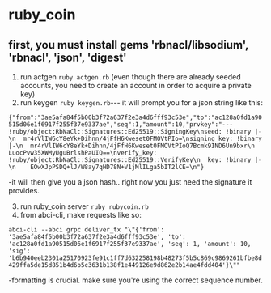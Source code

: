 # ruby_coin

## first, you must install gems 'rbnacl/libsodium', 'rbnacl', 'json', 'digest'

1. run actgen  ```ruby actgen.rb``` (even though there are already seeded accounts, you need to create an account in order to acquire a private key)
2. run keygen  ```ruby keygen.rb```--- it will prompt you for a json string like this: 

```{"from":"3ae5afa84f5b00b3f72a637f2e3a4d6fff93c53e","to":"ac128a0fd1a90515d06e1f6917f255f37e9337ae","seq":1,"amount":10,"prvkey":"--- !ruby/object:RbNaCl::Signatures::Ed25519::SigningKey\nseed: !binary |-\n  mr4rVlIW6cY8eYk+Dihnn/4jFfH6Kweset0FMOVtPIo=\nsigning_key: !binary |-\n  mr4rVlIW6cY8eYk+Dihnn/4jFfH6Kweset0FMOVtPIoQ7Bcmk9IND6Un9bxr\n  LuocPvw35XWMyUguBrlshPaUIQ==\nverify_key: !ruby/object:RbNaCl::Signatures::Ed25519::VerifyKey\n  key: !binary |-\n    EOwXJpPSDQ+lJ/W8ay7qHD78N+V1jMlILga5bIT2lCE=\n"}```

-it will then give you a json hash.. right now you just need the signature it provides.

3. run ruby_coin server ```ruby rubycoin.rb```
4. from abci-cli, make requests like so: 

```abci-cli --abci grpc deliver_tx "\"{'from': '3ae5afa84f5b00b3f72a637f2e3a4d6fff93c53e', 'to': 'ac128a0fd1a90515d06e1f6917f255f37e9337ae', 'seq': 1, 'amount': 10, 'sig': 'b6b940eeb2301a25170923fe91c1ff7d632258198b48273f5b5c869c9869261bfbe8d429ffa5de15d851b4d6b5c3631b138f1e449126e9d862e2b14ae4fdd404'}\""```

-formatting is crucial. make sure you're using the correct sequence number.

